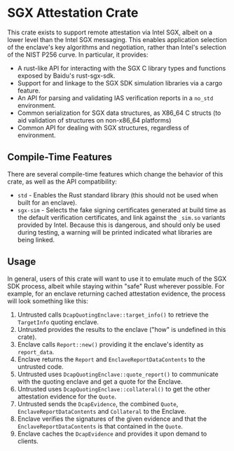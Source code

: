 # SGX Attestation Crate

This crate exists to support remote attestation via Intel SGX, albeit on a lower level than the Intel SGX messaging. This enables application selection of the enclave's key algorithms and negotiation, rather than Intel's selection of the NIST P256 curve. In particular, it provides:

 * A rust-like API for interacting with the SGX C library types and functions exposed by Baidu's rust-sgx-sdk.
 * Support for and linkage to the SGX SDK simulation libraries via a cargo feature.
 * An API for parsing and validating IAS verification reports in a `no_std` environment.
 * Common serialization for SGX data structures, as X86_64 C structs (to aid validation of structures on non-x86_64 platforms)
 * Common API for dealing with SGX structures, regardless of environment.

## Compile-Time Features

There are several compile-time features which change the behavior of this crate, as well as the API compatibility:

 * `std` - Enables the Rust standard library (this should not be used when built for an enclave).
 * `sgx-sim` - Selects the fake signing certificates generated at build time as the default verification certificates, and link against the `_sim.so` variants provided by Intel. Because this is dangerous, and should only be used during testing, a warning will be printed indicated what libraries are being linked.

## Usage

In general, users of this crate will want to use it to emulate much of the SGX
SDK process, albeit while staying within "safe" Rust wherever possible. For
example, for an enclave returning cached attestation evidence, the process will
look something like this:

 1. Untrusted calls `DcapQuotingEnclave::target_info()` to retrieve the `TargetInfo` quoting enclave.
 1. Untrusted provides the results to the enclave ("how" is undefined in this crate).
 1. Enclave calls `Report::new()` providing it the enclave's identity as `report_data`.
 1. Enclave returns the `Report` and `EnclaveReportDataContents` to the untrusted code.
 1. Untrusted uses `DcapQuotingEnclave::quote_report()` to communicate with the quoting enclave and get a quote for the Enclave.
 1. Untrusted uses `DcapQuotingEnclave::collateral()` to get the other attestation evidence for the `Quote`.
 1. Untrusted sends the `DcapEvidence`, the combined `Quote`, `EnclaveReportDataContents` and `Collateral` to the Enclave.
 1. Enclave verifies the signatures of the given evidence and that the `EnclaveReportDataContents` is that contained in the `Quote`.
 1. Enclave caches the `DcapEvidence` and provides it upon demand to clients.
